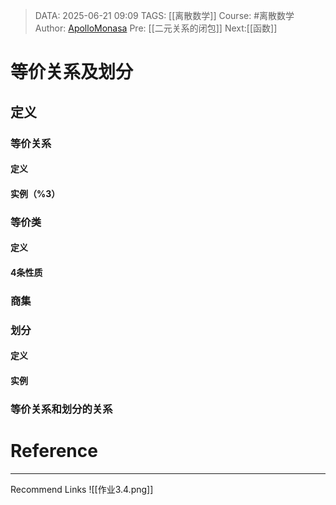 > DATA: 2025-06-21 09:09
> TAGS: [[离散数学]]
> Course: #离散数学 
> Author: [ApolloMonasa](https://github.com/ApolloMonasa)
> Pre: [[二元关系的闭包]]
> Next:[[函数]]


# 等价关系及划分

## 定义

### 等价关系

#### 定义
#### 实例（%3）
### 等价类
#### 定义
#### 4条性质
### 商集
### 划分
#### 定义
#### 实例

### 等价关系和划分的关系


# Reference


---
Recommend Links
![[作业3.4.png]]